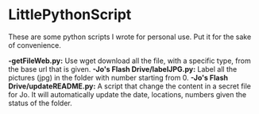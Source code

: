 LittlePythonScript
==================

These are some python scripts I wrote for personal use. Put it for the sake of convenience.

**-getFileWeb.py:** Use wget download all the file, with a specific type, from the base url that is given.
**-Jo's Flash Drive/labelJPG.py:** Label all the pictures (jpg) in the folder with number starting from 0.
**-Jo's Flash Drive/updateREADME.py:** A script that change the content in a secret file for Jo. It will automatically update the date, locations, numbers given the status of the folder.
